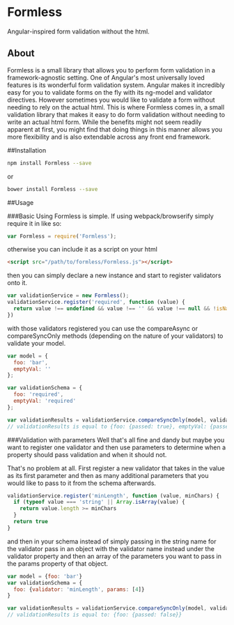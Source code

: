 # Formless
Angular-inspired form validation without the html.

## About
Formless is a small library that allows you to perform form validation in a framework-agnostic setting.  One of Angular's most universally loved features is its wonderful form validation system.  Angular makes it incredibly easy for you to validate forms on the fly with its ng-model and validator directives.  However sometimes you would like to validate a form without needing to rely on the actual html.  This is where Formless comes in, a small validation library that makes it easy to do form validation without needing to write an actual html form.  While the benefits might not seem readily apparent at first, you might find that doing things in this manner allows you more flexibility and is also extendable across any front end framework.   

##Installation
```sh
npm install Formless --save
```
or
```sh
bower install Formless --save
```

##Usage

###Basic
Using Formless is simple.  If using webpack/browserify simply require it in like so:
```js
var Formless = require('Formless');
```
otherwise you can include it as a script on your html
```html
<script src="/path/to/formless/Formless.js"></script>
```

then you can simply declare a new instance and start to register validators onto it.
```js
var validationService = new Formless();
validationService.register('required', function (value) {
  return value !== undefined && value !== '' && value !== null && !isNaN(value);
})
```

with those validators registered you can use the compareAsync or compareSyncOnly methods (depending on the nature of your validators) to validate your model.

```js
var model = {
  foo: 'bar', 
  emptyVal: ''
};

var validationSchema = {
  foo: 'required', 
  emptyVal: 'required'
};

var validationResults = validationService.compareSyncOnly(model, validationSchema);
// validationResults is equal to {foo: {passed: true}, emptyVal: {passed: false}}
```

###Validation with parameters
Well that's all fine and dandy but maybe you want to register one validator and then use parameters to determine when a property should pass validation and when it should not.

That's no problem at all.  First register a new validator that takes in the value as its first parameter and then as many additional parameters that you would like to pass to it from the schema afterwards.
```js
validationService.register('minLength', function (value, minChars) {
  if (typeof value === 'string' || Array.isArray(value) {
    return value.length >= minChars
  }
  return true
}
```
and then in your schema instead of simply passing in the string name for the validator pass in an object with the validator name instead under the validator property and then an array of the parameters you want to pass in the params property of that object.
```js
var model = {foo: 'bar'}
var validationSchema = {
  foo: {validator: 'minLength', params: [4]}
}

var validationResults = validationService.compareSyncOnly(model, validationSchema)
// validationResults is equal to: {foo: {passed: false}}
```

